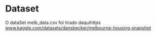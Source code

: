 # Dataset

 O dataSet  melb_data.csv foi tirado daquihttps www.kaggle.com/datasets/dansbecker/melbourne-housing-snapshot

